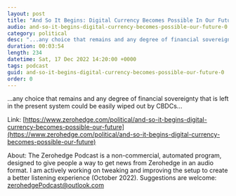 ```yaml
---
layout: post
title: "And So It Begins: Digital Currency Becomes Possible In Our Future"
audio: and-so-it-begins-digital-currency-becomes-possible-our-future-0
category: political
desc: "...any choice that remains and any degree of financial sovereignty that is left in the present system could be easily wiped out by CBDCs..."
duration: 00:03:54
length: 234
datetime: Sat, 17 Dec 2022 14:20:00 +0000
tags: podcast
guid: and-so-it-begins-digital-currency-becomes-possible-our-future-0
order: 0
---
```

...any choice that remains and any degree of financial sovereignty that is left in the present system could be easily wiped out by CBDCs...

Link: [https://www.zerohedge.com/political/and-so-it-begins-digital-currency-becomes-possible-our-future](https://www.zerohedge.com/political/and-so-it-begins-digital-currency-becomes-possible-our-future)

About: The Zerohedge Podcast is a non-commercial, automated program, designed to give people a way to get news from Zerohedge in an audio format.  I am actively working on tweaking and improving the setup to create a better listening experience (October 2022).  Suggestions are welcome: [zerohedgePodcast@outlook.com](mailto:zerohedgePodcast@outlook.com)